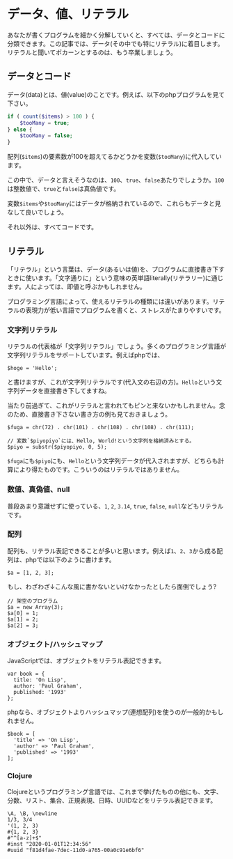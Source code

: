 # データ、値、リテラル

あなたが書くプログラムを細かく分解していくと、すべては、データとコードに分類できます。この記事では、データ(その中でも特にリテラル)に着目します。リテラルと聞いてポカーンとするのは、もう卒業しましょう。

## データとコード

データ(data)とは、値(value)のことです。例えば、以下のphpプログラムを見て下さい。

```php
if ( count($items) > 100 ) {
    $tooMany = true;
} else {
    $tooMany = false;
}
```

配列(`$items`)の要素数が100を超えてるかどうかを変数(`$tooMany`)に代入しています。

この中で、データと言えそうなのは、`100`、`true`、`false`あたりでしょうか。`100`は整数値で、`true`と`false`は真偽値です。

変数`$items`や`$tooMany`にはデータが格納されているので、これらもデータと見なして良いでしょう。

それ以外は、すべてコードです。

## リテラル

「リテラル」という言葉は、データ(あるいは値)を、プログラムに直接書き下すときに使います。「文字通りに」という意味の英単語literally(リテラリー)に通じます。人によっては、即値と呼ぶかもしれません。

プログラミング言語によって、使えるリテラルの種類には違いがあります。リテラルの表現力が低い言語でプログラムを書くと、ストレスがたまりやすいです。

### 文字列リテラル

リテラルの代表格が「文字列リテラル」でしょう。多くのプログラミング言語が文字列リテラルをサポートしています。例えばphpでは、

```
$hoge = 'Hello';
```

と書けますが、これが文字列リテラルです(代入文の右辺の方)。`Hello`という文字列データを直接書き下してますね。

当たり前過ぎて、これがリテラルと言われてもピンと来ないかもしれません。念のため、直接書き下さない書き方の例も見ておきましょう。

```
$fuga = chr(72) . chr(101) . chr(108) . chr(108) . chr(111);

// 変数`$piyopiyo`には、Hello, World!という文字列を格納済みとする。
$piyo = substr($piyopiyo, 0, 5);
```

`$fuga`にも`$piyo`にも、`Hello`という文字列データが代入されますが、どちらも計算により得たものです。こういうのはリテラルではありません。

### 数値、真偽値、null

普段あまり意識せずに使っている、`1`, `2`, `3.14`, `true`, `false`, `null`などもリテラルです。

### 配列

配列も、リテラル表記できることが多いと思います。例えば`1`、`2`、`3`から成る配列は、phpでは以下のように書けます。

```
$a = [1, 2, 3];
```

もし、わざわざ↓こんな風に書かないといけなかったとしたら面倒でしょう?

```
// 架空のプログラム
$a = new Array(3);
$a[0] = 1;
$a[1] = 2;
$a[2] = 3;
```

### オブジェクト/ハッシュマップ

JavaScriptでは、オブジェクトをリテラル表記できます。

```
var book = {
  title: 'On Lisp',
  author: 'Paul Graham',
  published: '1993'
};
```

phpなら、オブジェクトよりハッシュマップ(連想配列)を使うのが一般的かもしれません。

```
$book = [
  'title' => 'On Lisp',
  'author' => 'Paul Graham',
  'published' => '1993'
];
```

### Clojure

Clojureというプログラミング言語では、これまで挙げたものの他にも、文字、分数、リスト、集合、正規表現、日時、UUIDなどをリテラル表記できます。

```
\A, \B, \newline
1/3, 3/4
'(1, 2, 3)
#{1, 2, 3}
#"^[a-z]+$"
#inst "2020-01-01T12:34:56"
#uuid "f81d4fae-7dec-11d0-a765-00a0c91e6bf6"
```

